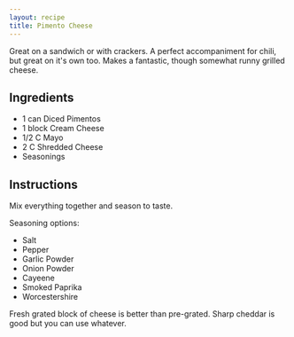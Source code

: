 ```yaml
---
layout: recipe
title: Pimento Cheese
---
```


Great on a sandwich or with crackers. A perfect accompaniment for chili, but great on it's own too. Makes a fantastic, though somewhat runny grilled cheese.

## Ingredients
- 1 can Diced Pimentos
- 1 block Cream Cheese
- 1/2 C Mayo
- 2 C Shredded Cheese
- Seasonings

## Instructions
Mix everything together and season to taste.

Seasoning options:
- Salt
- Pepper
- Garlic Powder
- Onion Powder
- Cayeene
- Smoked Paprika
- Worcestershire

Fresh grated block of cheese is better than pre-grated. Sharp cheddar is good but you can use whatever.
